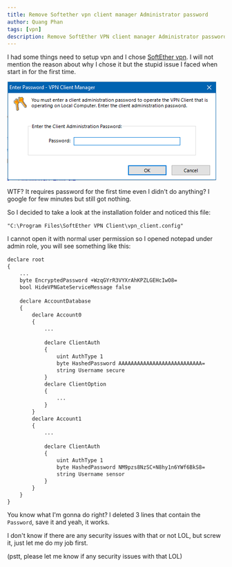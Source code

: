 ```yaml
---
title: Remove Softether vpn client manager Administrator password
author: Quang Phan
tags: [vpn]
description: Remove SoftEther VPN client manager Administrator password
---
```


I had some things need to setup vpn and I chose [SoftEther vpn](https://www.softether.org/). I will not mention the reason about why I chose it but the stupid issue I faced when start in for the first time.

![It requires password](\assets\img\softether-vpn.png)

WTF? It requires password for the first time even I didn't do anything? I google for few minutes but still got nothing.

So I decided to take a look at the installation folder and noticed this file:

```
"C:\Program Files\SoftEther VPN Client\vpn_client.config"
```

I cannot open it with normal user permission so I opened notepad under admin role, you will see something like this:

```
declare root
{
	...
	byte EncryptedPassword +WzqGYrR3VYXrAhKPZLGEHcIwO8=
	bool HideVPNGateServiceMessage false

	declare AccountDatabase
	{
		declare Account0
		{
			...

			declare ClientAuth
			{
				uint AuthType 1
				byte HashedPassword AAAAAAAAAAAAAAAAAAAAAAAAAAA=
				string Username secure
			}
			declare ClientOption
			{
				...
			}
		}
		declare Account1
		{
			...

			declare ClientAuth
			{
				uint AuthType 1
				byte HashedPassword NM9pzs8NzSC+N8hy1n6YWf6BkS8=
				string Username sensor
			}
		}
	}
}
```

You know what I'm gonna do right? I deleted 3 lines that contain the `Password`, save it and yeah, it works.

I don't know if there are any security issues with that or not LOL, but screw it, just let me do my job first.

(pstt, please let me know if any security issues with that LOL)
